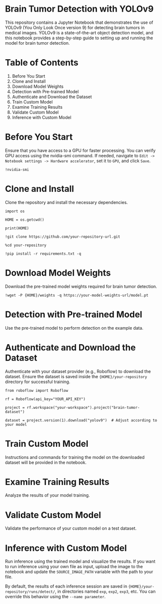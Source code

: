 # Brain Tumor Detection with YOLOv9
This repository contains a Jupyter Notebook that demonstrates the use of YOLOv9 (You Only Look Once version 9) for detecting brain tumors in medical images. YOLOv9 is a state-of-the-art object detection model, and this notebook provides a step-by-step guide to setting up and running the model for brain tumor detection.

# Table of Contents
  1. Before You Start
  2. Clone and Install
  3. Download Model Weights
  4. Detection with Pre-trained Model
  5. Authenticate and Download the Dataset
  6. Train Custom Model
  7. Examine Training Results
  8. Validate Custom Model
  9. Inference with Custom Model
# Before You Start
Ensure that you have access to a GPU for faster processing. You can verify GPU access using the nvidia-smi command. If needed, navigate to `Edit -> Notebook settings -> Hardware accelerator`, set it to `GPU`, and click `Save`.

`!nvidia-smi`

# Clone and Install
Clone the repository and install the necessary dependencies.

`import os`

`HOME = os.getcwd()`

`print(HOME)`

`!git clone https://github.com/your-repository-url.git`

`%cd your-repository`

`!pip install -r requirements.txt -q`

# Download Model Weights
Download the pre-trained model weights required for brain tumor detection.

`!wget -P {HOME}/weights -q https://your-model-weights-url/model.pt`

# Detection with Pre-trained Model
Use the pre-trained model to perform detection on the example data.

# Authenticate and Download the Dataset
Authenticate with your dataset provider (e.g., Roboflow) to download the dataset. Ensure the dataset is saved inside the `{HOME}/your-repository` directory for successful training.

`from roboflow import Roboflow`

`rf = Roboflow(api_key="YOUR_API_KEY")`

`project = rf.workspace("your-workspace").project("brain-tumor-dataset")`

`dataset = project.version(1).download("yolov9")  # Adjust according to your model`

# Train Custom Model
Instructions and commands for training the model on the downloaded dataset will be provided in the notebook.

# Examine Training Results
Analyze the results of your model training.

# Validate Custom Model
Validate the performance of your custom model on a test dataset.

# Inference with Custom Model
Run inference using the trained model and visualize the results. If you want to run inference using your own file as input, upload the image to the notebook and update the `SOURCE_IMAGE_PATH` variable with the path to your file.

By default, the results of each inference session are saved in `{HOME}/your-repository/runs/detect/`, in directories named `exp`, `exp2`, `exp3`, etc. You can override this behavior using the `--name parameter`.
